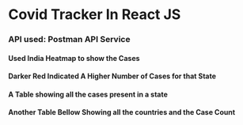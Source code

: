 <h1> Covid Tracker In React JS</h1>

<h3> API used: Postman API Service</h3>
<h4> Used India Heatmap to show the Cases </h4>
<h4> Darker Red Indicated A Higher Number of Cases for that State </h4>
<h4> A Table showing all the cases present in a state </h4>
<h4> Another Table Bellow Showing all the countries and the Case Count </h4>


